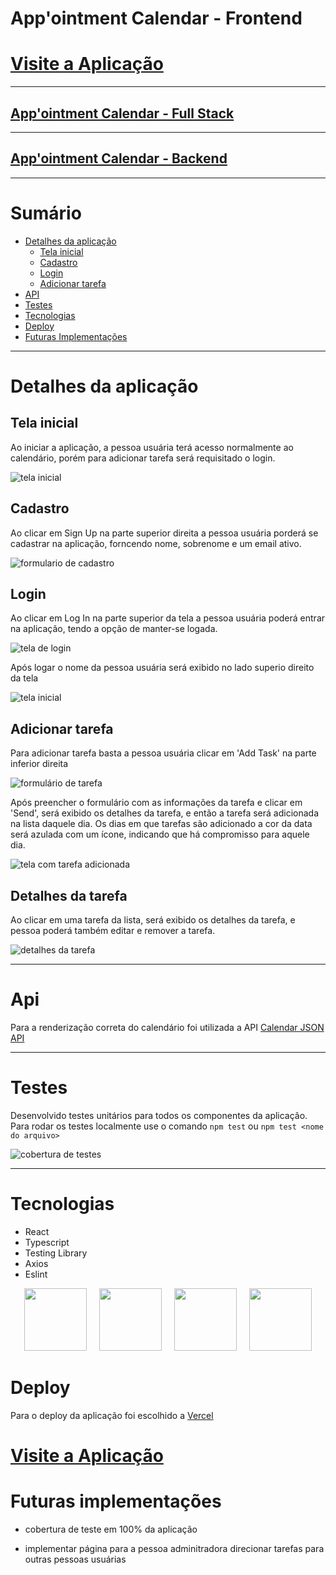 # App'ointment Calendar - Frontend

<h1><a href="https://appointment-calendar-frontend.vercel.app/" >Visite a Aplicação</a></h1>

---

<h2><a href="https://github.com/Gonzagadavid/appointment-calendar-fullstack" >App'ointment Calendar - Full Stack</a></h2>

---

<h2><a href="https://github.com/Gonzagadavid/appointment-calendar-backend" >App'ointment Calendar - Backend</a></h2>

---

# Sumário

- [Detalhes da aplicação](#detalhes-da-aplicação)
  - [Tela inicial](#tela-inicial)
  - [Cadastro](#cadastro)
  - [Login](#login)
  - [Adicionar tarefa](#adicionar-tarefa)
- [API](#api)
- [Testes](#testes)
- [Tecnologias](#tecnologias)
- [Deploy](#deploy)
- [Futuras Implementações](#futuras-implementações)


---

# Detalhes da aplicação


## Tela inicial

Ao iniciar a aplicação, a pessoa usuária terá acesso normalmente ao calendário, porém para adicionar tarefa será requisitado o login. 

![tela inicial](./public/assets/images/tela-inicial.png)

## Cadastro

Ao clicar em Sign Up na parte superior direita a pessoa usuária porderá se cadastrar na aplicação, forncendo nome, sobrenome e um email ativo.

![formulario de cadastro](./public/assets/images/cadastro.png)


## Login

Ao clicar em Log In na parte superior da tela a pessoa usuária poderá entrar na aplicação, tendo a opção de manter-se logada. 

![tela de login](./public/assets/images/login.png)


Após logar o nome da pessoa usuária será exibido no lado superio direito da tela

![tela inicial](./public/assets/images/logged.png)

## Adicionar tarefa

Para adicionar tarefa basta a pessoa usuária clicar em 'Add Task' na parte inferior direita

![formulário de tarefa](./public/assets/images/add-task.png)

Após preencher o formulário com as informações da tarefa e clicar em 'Send', será exibido os detalhes da tarefa, e então a tarefa será adicionada na lista daquele dia.
Os dias em que tarefas são adicionado a cor da data será azulada com um ícone, indicando que há compromisso para aquele dia.

![tela com tarefa adicionada](./public/assets/images/task-added.png)

## Detalhes da tarefa

Ao clicar em uma tarefa da lista, será exibido os detalhes da tarefa, e pessoa poderá também editar e remover a tarefa.

![detalhes da tarefa](./public/assets/images/task-details.png)

---

# Api

Para a renderização correta do calendário foi utilizada a API [Calendar JSON API](#https://github.com/Gonzagadavid/calendar-json-api)

---

# Testes

Desenvolvido testes unitários para todos os componentes da aplicação.
Para rodar os testes localmente use o comando `npm test` ou `npm test <nome do arquivo>`

![cobertura de testes](./public/assets/images/testes.png)

---

# Tecnologias

- React
- Typescript
- Testing Library
- Axios
- Eslint

<div align="center">
  <img height="100" width="100" src="./public/assets/icons/react.svg"/> 
  &nbsp;&nbsp;&nbsp;
  <img height="100" width="100" src="./public/assets/icons/typescript.svg" />
  &nbsp;&nbsp;&nbsp;
  <img height="100" width="100" src="./public/assets/icons/testinglibrary.svg" />
  &nbsp;&nbsp;&nbsp;
  <img height="100" width="100" src="./public/assets/icons/eslint.svg" />
</div>

# Deploy

Para o deploy da aplicação foi escolhido a [Vercel](#https://vercel.com/)

<h1><a href="https://appointment-calendar-frontend.vercel.app/" >Visite a Aplicação</a></h1>

# Futuras implementações

- cobertura de teste em 100% da aplicação

- implementar página para a pessoa adminitradora direcionar tarefas para outras pessoas usuárias
